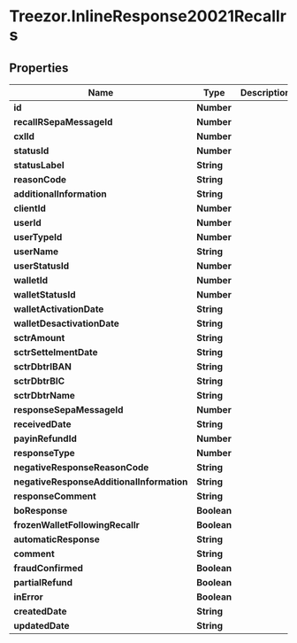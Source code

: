 # Treezor.InlineResponse20021Recallrs

## Properties
Name | Type | Description | Notes
------------ | ------------- | ------------- | -------------
**id** | **Number** |  | [optional] 
**recallRSepaMessageId** | **Number** |  | [optional] 
**cxlId** | **Number** |  | [optional] 
**statusId** | **Number** |  | [optional] 
**statusLabel** | **String** |  | [optional] 
**reasonCode** | **String** |  | [optional] 
**additionalInformation** | **String** |  | [optional] 
**clientId** | **Number** |  | [optional] 
**userId** | **Number** |  | [optional] 
**userTypeId** | **Number** |  | [optional] 
**userName** | **String** |  | [optional] 
**userStatusId** | **Number** |  | [optional] 
**walletId** | **Number** |  | [optional] 
**walletStatusId** | **Number** |  | [optional] 
**walletActivationDate** | **String** |  | [optional] 
**walletDesactivationDate** | **String** |  | [optional] 
**sctrAmount** | **String** |  | [optional] 
**sctrSettelmentDate** | **String** |  | [optional] 
**sctrDbtrIBAN** | **String** |  | [optional] 
**sctrDbtrBIC** | **String** |  | [optional] 
**sctrDbtrName** | **String** |  | [optional] 
**responseSepaMessageId** | **Number** |  | [optional] 
**receivedDate** | **String** |  | [optional] 
**payinRefundId** | **Number** |  | [optional] 
**responseType** | **Number** |  | [optional] 
**negativeResponseReasonCode** | **String** |  | [optional] 
**negativeResponseAdditionalInformation** | **String** |  | [optional] 
**responseComment** | **String** |  | [optional] 
**boResponse** | **Boolean** |  | [optional] 
**frozenWalletFollowingRecallr** | **Boolean** |  | [optional] 
**automaticResponse** | **String** |  | [optional] 
**comment** | **String** |  | [optional] 
**fraudConfirmed** | **Boolean** |  | [optional] 
**partialRefund** | **Boolean** |  | [optional] 
**inError** | **Boolean** |  | [optional] 
**createdDate** | **String** |  | [optional] 
**updatedDate** | **String** |  | [optional] 
